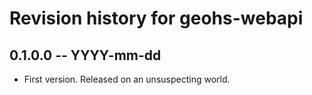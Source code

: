 # Revision history for geohs-webapi

## 0.1.0.0  -- YYYY-mm-dd

* First version. Released on an unsuspecting world.

